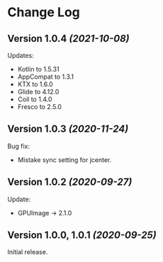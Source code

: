 Change Log
==========

Version 1.0.4 *(2021-10-08)*
----------------------------

Updates:
- Kotlin to 1.5.31
- AppCompat to 1.3.1
- KTX to 1.6.0
- Glide to 4.12.0
- Coil to 1.4.0
- Fresco to 2.5.0

Version 1.0.3 *(2020-11-24)*
----------------------------

Bug fix:
- Mistake sync setting for jcenter.

Version 1.0.2 *(2020-09-27)*
----------------------------

Update:
- GPUImage -> 2.1.0

Version 1.0.0, 1.0.1 *(2020-09-25)*
----------------------------

Initial release.
